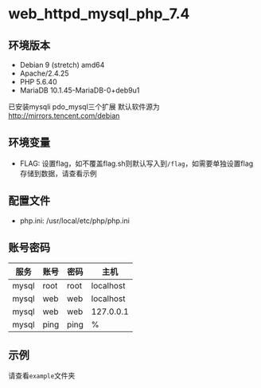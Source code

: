 # web_httpd_mysql_php_7.4

## 环境版本

- Debian 9 (stretch) amd64
- Apache/2.4.25
- PHP 5.6.40
- MariaDB 10.1.45-MariaDB-0+deb9u1

已安装mysqli pdo_mysql三个扩展
默认软件源为 http://mirrors.tencent.com/debian

## 环境变量

- FLAG: 设置flag，如不覆盖flag.sh则默认写入到`/flag`，如需要单独设置flag存储到数据，请查看示例

## 配置文件

- php.ini: /usr/local/etc/php/php.ini

## 账号密码

|服务|账号|密码|主机|
|-|-|-|-|
|mysql|root|root|localhost|
|mysql|web|web|localhost|
|mysql|web|web|127.0.0.1|
|mysql|ping|ping|%|

## 示例

请查看`example`文件夹

